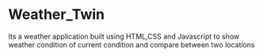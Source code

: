 # Weather_Twin
Its a weather application built using HTML,CSS and Javascript to show weather condition of current condition and compare between two locations
